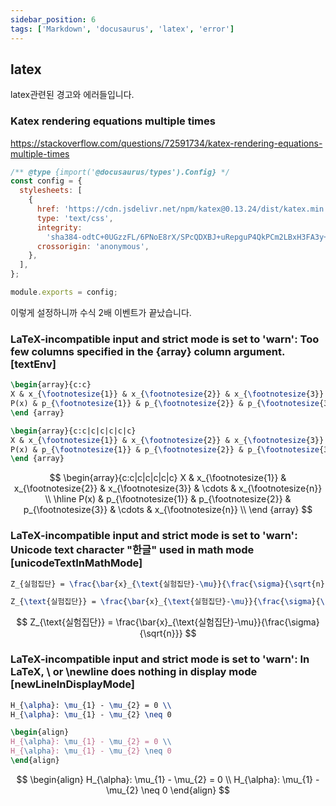 ```yaml
---
sidebar_position: 6
tags: ['Markdown', 'docusaurus', 'latex', 'error']
---
```


## latex

latex관련된 경고와 에러들입니다.

### Katex rendering equations multiple times

https://stackoverflow.com/questions/72591734/katex-rendering-equations-multiple-times

```js title="docusaurus.config.js"
/** @type {import('@docusaurus/types').Config} */
const config = {
  stylesheets: [
    {
      href: 'https://cdn.jsdelivr.net/npm/katex@0.13.24/dist/katex.min.css',
      type: 'text/css',
      integrity:
        'sha384-odtC+0UGzzFL/6PNoE8rX/SPcQDXBJ+uRepguP4QkPCm2LBxH3FA3y+fKSiJ+AmM',
      crossorigin: 'anonymous',
    },
  ],
};

module.exports = config;
```

이렇게 설정하니까 수식 2배 이벤트가 끝났습니다.

### LaTeX-incompatible input and strict mode is set to 'warn': Too few columns specified in the {array} column argument. [textEnv]

```tex title="문제"
\begin{array}{c:c}
X & x_{\footnotesize{1}} & x_{\footnotesize{2}} & x_{\footnotesize{3}} & \cdots & x_{\footnotesize{n}} \\ \hline
P(x) & p_{\footnotesize{1}} & p_{\footnotesize{2}} & p_{\footnotesize{3}} & \cdots & x_{\footnotesize{n}}  \\
\end {array}
```

```tex title="해결"
\begin{array}{c:c|c|c|c|c|c}
X & x_{\footnotesize{1}} & x_{\footnotesize{2}} & x_{\footnotesize{3}} & \cdots & x_{\footnotesize{n}} \\ \hline
P(x) & p_{\footnotesize{1}} & p_{\footnotesize{2}} & p_{\footnotesize{3}} & \cdots & x_{\footnotesize{n}}  \\
\end {array}
```

$$
\begin{array}{c:c|c|c|c|c|c}
X & x_{\footnotesize{1}} & x_{\footnotesize{2}} & x_{\footnotesize{3}} & \cdots & x_{\footnotesize{n}} \\ \hline
P(x) & p_{\footnotesize{1}} & p_{\footnotesize{2}} & p_{\footnotesize{3}} & \cdots & x_{\footnotesize{n}}  \\
\end {array}
$$

### LaTeX-incompatible input and strict mode is set to 'warn': Unicode text character "한글" used in math mode [unicodeTextInMathMode]

```tex title="문제"
Z_{실험집단} = \frac{\bar{x}_{\text{실험집단}-\mu}}{\frac{\sigma}{\sqrt{n}}}
```

```tex title="해결"
Z_{\text{실험집단}} = \frac{\bar{x}_{\text{실험집단}-\mu}}{\frac{\sigma}{\sqrt{n}}}
```

$$
Z_{\text{실험집단}} = \frac{\bar{x}_{\text{실험집단}-\mu}}{\frac{\sigma}{\sqrt{n}}}
$$

### LaTeX-incompatible input and strict mode is set to 'warn': In LaTeX, \\ or \newline does nothing in display mode [newLineInDisplayMode]

```tex title="문제"
H_{\alpha}: \mu_{1} - \mu_{2} = 0 \\
H_{\alpha}: \mu_{1} - \mu_{2} \neq 0
```

```tex title="해결"
\begin{align}
H_{\alpha}: \mu_{1} - \mu_{2} = 0 \\
H_{\alpha}: \mu_{1} - \mu_{2} \neq 0
\end{align}
```

$$
\begin{align}
H_{\alpha}: \mu_{1} - \mu_{2} = 0 \\
H_{\alpha}: \mu_{1} - \mu_{2} \neq 0
\end{align}
$$
